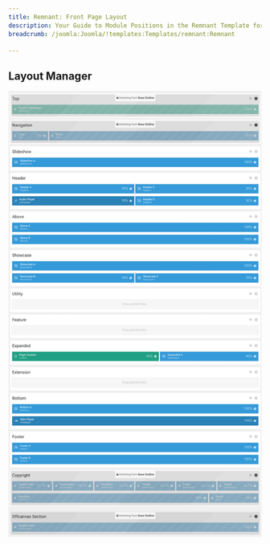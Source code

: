 ```yaml
---
title: Remnant: Front Page Layout
description: Your Guide to Module Positions in the Remnant Template for Joomla
breadcrumb: /joomla:Joomla/!templates:Templates/remnant:Remnant

---
```


## Layout Manager

![positions](assets/outline_home.png)